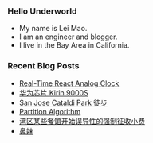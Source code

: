 ### Hello Underworld

- My name is Lei Mao.
- I am an engineer and blogger.
- I live in the Bay Area in California.


### Recent Blog Posts

<!-- BLOG-POST-LIST:START -->
- [Real-Time React Analog Clock](https://leimao.github.io/blog/Real-Time-React-Analog-Clock/)
- [华为芯片 Kirin 9000S](https://leimao.github.io/essay/%E5%8D%8E%E4%B8%BA%E8%8A%AF%E7%89%87-Kirin-9000S/)
- [San Jose Cataldi Park 徒步](https://leimao.github.io/life/San-Jose-Cataldi-Park/)
- [Partition Algorithm](https://leimao.github.io/blog/Partition-Algorithm/)
- [湾区某些餐馆开始误导性的强制征收小费](https://leimao.github.io/essay/%E6%B9%BE%E5%8C%BA%E6%9F%90%E4%BA%9B%E9%A4%90%E9%A6%86%E5%BC%80%E5%A7%8B%E8%AF%AF%E5%AF%BC%E6%80%A7%E7%9A%84%E5%BC%BA%E5%88%B6%E5%BE%81%E6%94%B6%E5%B0%8F%E8%B4%B9/)
- [鼻妹](https://leimao.github.io/essay/%E9%BC%BB%E5%A6%B9/)
<!-- BLOG-POST-LIST:END -->
